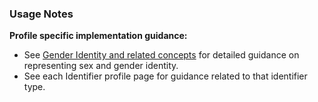 ### Usage Notes

**Profile specific implementation guidance:**
- See [Gender Identity and related concepts](guidance.html#gender-identity-and-related-concepts) for detailed guidance on representing sex and gender identity.
- See each Identifier profile page for guidance related to that identifier type.